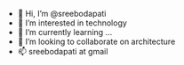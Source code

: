 - 👋 Hi, I’m @sreebodapati
- 👀 I’m interested in technology
- 🌱 I’m currently learning ...
- 💞️ I’m looking to collaborate on architecture
- 📫 sreebodapati at gmail
<!---
sreebodapati/sreebodapati is a ✨ special ✨ repository because its `README.md` (this file) appears on your GitHub profile.
You can click the Preview link to take a look at your changes.
--->
